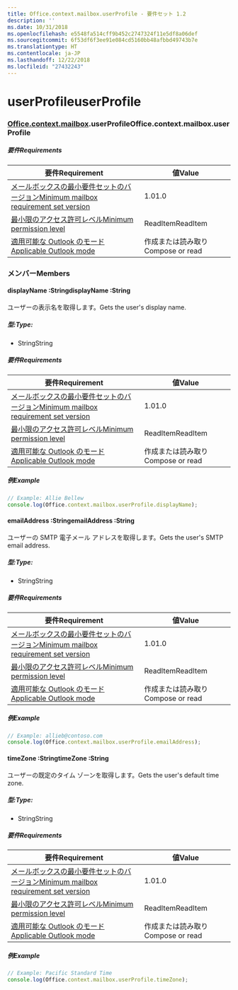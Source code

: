 ```yaml
---
title: Office.context.mailbox.userProfile - 要件セット 1.2
description: ''
ms.date: 10/31/2018
ms.openlocfilehash: e5548fa514cff9b452c2747324f11e5df8a06def
ms.sourcegitcommit: 6f53df6f3ee91e084cd5160bb48afbbd49743b7e
ms.translationtype: HT
ms.contentlocale: ja-JP
ms.lasthandoff: 12/22/2018
ms.locfileid: "27432243"
---
```

# <a name="userprofile"></a><span data-ttu-id="a4a6e-102">userProfile</span><span class="sxs-lookup"><span data-stu-id="a4a6e-102">userProfile</span></span>

### <a name="officeofficemdcontextofficecontextmdmailboxofficecontextmailboxmduserprofile"></a><span data-ttu-id="a4a6e-103">[Office](Office.md)[.context](Office.context.md)[.mailbox](Office.context.mailbox.md).userProfile</span><span class="sxs-lookup"><span data-stu-id="a4a6e-103">Office.context.mailbox.userProfile</span></span>

##### <a name="requirements"></a><span data-ttu-id="a4a6e-104">要件</span><span class="sxs-lookup"><span data-stu-id="a4a6e-104">Requirements</span></span>

|<span data-ttu-id="a4a6e-105">要件</span><span class="sxs-lookup"><span data-stu-id="a4a6e-105">Requirement</span></span>| <span data-ttu-id="a4a6e-106">値</span><span class="sxs-lookup"><span data-stu-id="a4a6e-106">Value</span></span>|
|---|---|
|[<span data-ttu-id="a4a6e-107">メールボックスの最小要件セットのバージョン</span><span class="sxs-lookup"><span data-stu-id="a4a6e-107">Minimum mailbox requirement set version</span></span>](/office/dev/add-ins/reference/requirement-sets/outlook-api-requirement-sets)| <span data-ttu-id="a4a6e-108">1.0</span><span class="sxs-lookup"><span data-stu-id="a4a6e-108">1.0</span></span>|
|[<span data-ttu-id="a4a6e-109">最小限のアクセス許可レベル</span><span class="sxs-lookup"><span data-stu-id="a4a6e-109">Minimum permission level</span></span>](https://docs.microsoft.com/outlook/add-ins/understanding-outlook-add-in-permissions)| <span data-ttu-id="a4a6e-110">ReadItem</span><span class="sxs-lookup"><span data-stu-id="a4a6e-110">ReadItem</span></span>|
|[<span data-ttu-id="a4a6e-111">適用可能な Outlook のモード</span><span class="sxs-lookup"><span data-stu-id="a4a6e-111">Applicable Outlook mode</span></span>](https://docs.microsoft.com/outlook/add-ins/#extension-points)| <span data-ttu-id="a4a6e-112">作成または読み取り</span><span class="sxs-lookup"><span data-stu-id="a4a6e-112">Compose or read</span></span>|

### <a name="members"></a><span data-ttu-id="a4a6e-113">メンバー</span><span class="sxs-lookup"><span data-stu-id="a4a6e-113">Members</span></span>

####  <a name="displayname-string"></a><span data-ttu-id="a4a6e-114">displayName :String</span><span class="sxs-lookup"><span data-stu-id="a4a6e-114">displayName :String</span></span>

<span data-ttu-id="a4a6e-115">ユーザーの表示名を取得します。</span><span class="sxs-lookup"><span data-stu-id="a4a6e-115">Gets the user's display name.</span></span>

##### <a name="type"></a><span data-ttu-id="a4a6e-116">型:</span><span class="sxs-lookup"><span data-stu-id="a4a6e-116">Type:</span></span>

*   <span data-ttu-id="a4a6e-117">String</span><span class="sxs-lookup"><span data-stu-id="a4a6e-117">String</span></span>

##### <a name="requirements"></a><span data-ttu-id="a4a6e-118">要件</span><span class="sxs-lookup"><span data-stu-id="a4a6e-118">Requirements</span></span>

|<span data-ttu-id="a4a6e-119">要件</span><span class="sxs-lookup"><span data-stu-id="a4a6e-119">Requirement</span></span>| <span data-ttu-id="a4a6e-120">値</span><span class="sxs-lookup"><span data-stu-id="a4a6e-120">Value</span></span>|
|---|---|
|[<span data-ttu-id="a4a6e-121">メールボックスの最小要件セットのバージョン</span><span class="sxs-lookup"><span data-stu-id="a4a6e-121">Minimum mailbox requirement set version</span></span>](/office/dev/add-ins/reference/requirement-sets/outlook-api-requirement-sets)| <span data-ttu-id="a4a6e-122">1.0</span><span class="sxs-lookup"><span data-stu-id="a4a6e-122">1.0</span></span>|
|[<span data-ttu-id="a4a6e-123">最小限のアクセス許可レベル</span><span class="sxs-lookup"><span data-stu-id="a4a6e-123">Minimum permission level</span></span>](https://docs.microsoft.com/outlook/add-ins/understanding-outlook-add-in-permissions)| <span data-ttu-id="a4a6e-124">ReadItem</span><span class="sxs-lookup"><span data-stu-id="a4a6e-124">ReadItem</span></span>|
|[<span data-ttu-id="a4a6e-125">適用可能な Outlook のモード</span><span class="sxs-lookup"><span data-stu-id="a4a6e-125">Applicable Outlook mode</span></span>](https://docs.microsoft.com/outlook/add-ins/#extension-points)| <span data-ttu-id="a4a6e-126">作成または読み取り</span><span class="sxs-lookup"><span data-stu-id="a4a6e-126">Compose or read</span></span>|

##### <a name="example"></a><span data-ttu-id="a4a6e-127">例</span><span class="sxs-lookup"><span data-stu-id="a4a6e-127">Example</span></span>

```js
// Example: Allie Bellew
console.log(Office.context.mailbox.userProfile.displayName);
```

####  <a name="emailaddress-string"></a><span data-ttu-id="a4a6e-128">emailAddress :String</span><span class="sxs-lookup"><span data-stu-id="a4a6e-128">emailAddress :String</span></span>

<span data-ttu-id="a4a6e-129">ユーザーの SMTP 電子メール アドレスを取得します。</span><span class="sxs-lookup"><span data-stu-id="a4a6e-129">Gets the user's SMTP email address.</span></span>

##### <a name="type"></a><span data-ttu-id="a4a6e-130">型:</span><span class="sxs-lookup"><span data-stu-id="a4a6e-130">Type:</span></span>

*   <span data-ttu-id="a4a6e-131">String</span><span class="sxs-lookup"><span data-stu-id="a4a6e-131">String</span></span>

##### <a name="requirements"></a><span data-ttu-id="a4a6e-132">要件</span><span class="sxs-lookup"><span data-stu-id="a4a6e-132">Requirements</span></span>

|<span data-ttu-id="a4a6e-133">要件</span><span class="sxs-lookup"><span data-stu-id="a4a6e-133">Requirement</span></span>| <span data-ttu-id="a4a6e-134">値</span><span class="sxs-lookup"><span data-stu-id="a4a6e-134">Value</span></span>|
|---|---|
|[<span data-ttu-id="a4a6e-135">メールボックスの最小要件セットのバージョン</span><span class="sxs-lookup"><span data-stu-id="a4a6e-135">Minimum mailbox requirement set version</span></span>](/office/dev/add-ins/reference/requirement-sets/outlook-api-requirement-sets)| <span data-ttu-id="a4a6e-136">1.0</span><span class="sxs-lookup"><span data-stu-id="a4a6e-136">1.0</span></span>|
|[<span data-ttu-id="a4a6e-137">最小限のアクセス許可レベル</span><span class="sxs-lookup"><span data-stu-id="a4a6e-137">Minimum permission level</span></span>](https://docs.microsoft.com/outlook/add-ins/understanding-outlook-add-in-permissions)| <span data-ttu-id="a4a6e-138">ReadItem</span><span class="sxs-lookup"><span data-stu-id="a4a6e-138">ReadItem</span></span>|
|[<span data-ttu-id="a4a6e-139">適用可能な Outlook のモード</span><span class="sxs-lookup"><span data-stu-id="a4a6e-139">Applicable Outlook mode</span></span>](https://docs.microsoft.com/outlook/add-ins/#extension-points)| <span data-ttu-id="a4a6e-140">作成または読み取り</span><span class="sxs-lookup"><span data-stu-id="a4a6e-140">Compose or read</span></span>|

##### <a name="example"></a><span data-ttu-id="a4a6e-141">例</span><span class="sxs-lookup"><span data-stu-id="a4a6e-141">Example</span></span>

```js
// Example: allieb@contoso.com
console.log(Office.context.mailbox.userProfile.emailAddress);
```

####  <a name="timezone-string"></a><span data-ttu-id="a4a6e-142">timeZone :String</span><span class="sxs-lookup"><span data-stu-id="a4a6e-142">timeZone :String</span></span>

<span data-ttu-id="a4a6e-143">ユーザーの既定のタイム ゾーンを取得します。</span><span class="sxs-lookup"><span data-stu-id="a4a6e-143">Gets the user's default time zone.</span></span>

##### <a name="type"></a><span data-ttu-id="a4a6e-144">型:</span><span class="sxs-lookup"><span data-stu-id="a4a6e-144">Type:</span></span>

*   <span data-ttu-id="a4a6e-145">String</span><span class="sxs-lookup"><span data-stu-id="a4a6e-145">String</span></span>

##### <a name="requirements"></a><span data-ttu-id="a4a6e-146">要件</span><span class="sxs-lookup"><span data-stu-id="a4a6e-146">Requirements</span></span>

|<span data-ttu-id="a4a6e-147">要件</span><span class="sxs-lookup"><span data-stu-id="a4a6e-147">Requirement</span></span>| <span data-ttu-id="a4a6e-148">値</span><span class="sxs-lookup"><span data-stu-id="a4a6e-148">Value</span></span>|
|---|---|
|[<span data-ttu-id="a4a6e-149">メールボックスの最小要件セットのバージョン</span><span class="sxs-lookup"><span data-stu-id="a4a6e-149">Minimum mailbox requirement set version</span></span>](/office/dev/add-ins/reference/requirement-sets/outlook-api-requirement-sets)| <span data-ttu-id="a4a6e-150">1.0</span><span class="sxs-lookup"><span data-stu-id="a4a6e-150">1.0</span></span>|
|[<span data-ttu-id="a4a6e-151">最小限のアクセス許可レベル</span><span class="sxs-lookup"><span data-stu-id="a4a6e-151">Minimum permission level</span></span>](https://docs.microsoft.com/outlook/add-ins/understanding-outlook-add-in-permissions)| <span data-ttu-id="a4a6e-152">ReadItem</span><span class="sxs-lookup"><span data-stu-id="a4a6e-152">ReadItem</span></span>|
|[<span data-ttu-id="a4a6e-153">適用可能な Outlook のモード</span><span class="sxs-lookup"><span data-stu-id="a4a6e-153">Applicable Outlook mode</span></span>](https://docs.microsoft.com/outlook/add-ins/#extension-points)| <span data-ttu-id="a4a6e-154">作成または読み取り</span><span class="sxs-lookup"><span data-stu-id="a4a6e-154">Compose or read</span></span>|

##### <a name="example"></a><span data-ttu-id="a4a6e-155">例</span><span class="sxs-lookup"><span data-stu-id="a4a6e-155">Example</span></span>

```js
// Example: Pacific Standard Time
console.log(Office.context.mailbox.userProfile.timeZone);
```